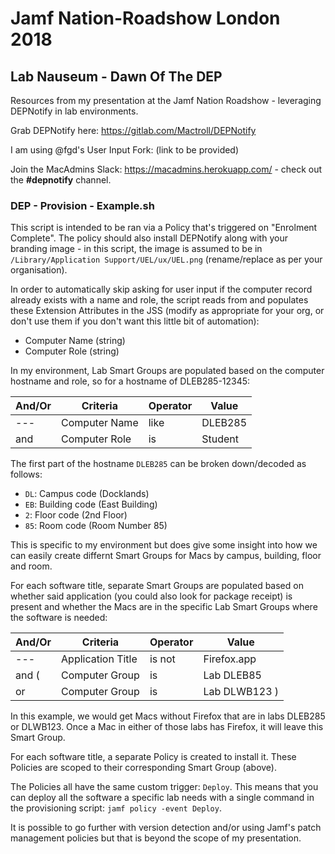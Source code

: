 # Jamf Nation-Roadshow London 2018
## Lab Nauseum - Dawn Of The DEP

Resources from my presentation at the Jamf Nation Roadshow - leveraging DEPNotify in lab environments.

Grab DEPNotify here: https://gitlab.com/Mactroll/DEPNotify

I am using @fgd's User Input Fork: (link to be provided)

Join the MacAdmins Slack: https://macadmins.herokuapp.com/ - check out the __#depnotify__ channel.

### DEP - Provision - Example.sh ###

This script is intended to be ran via a Policy that's triggered on "Enrolment Complete". The policy should also install DEPNotify along with your branding image - in this script, the image is assumed to be in `/Library/Application Support/UEL/ux/UEL.png` (rename/replace as per your organisation).

In order to automatically skip asking for user input if the computer record already exists with a name and role, the script reads from and populates these Extension Attributes in the JSS (modify as appropriate for your org, or don't use them if you don't want this little bit of automation):

- Computer Name (string)
- Computer Role (string)

In my environment, Lab Smart Groups are populated based on the computer hostname and role, so for a hostname of DLEB285-12345:

And/Or | Criteria | Operator | Value
--- | --- | --- | ---
--- | Computer Name | like | DLEB285
and | Computer Role | is | Student

The first part of the hostname `DLEB285` can be broken down/decoded as follows:

- `DL`: Campus code (Docklands)
- `EB`: Building code (East Building)
- `2`: Floor code (2nd Floor)
- `85`: Room code (Room Number 85)

This is specific to my environment but does give some insight into how we can easily create differnt Smart Groups for Macs by campus, building, floor and room.

For each software title, separate Smart Groups are populated based on whether said application (you could also look for package receipt) is present and whether the Macs are in the specific Lab Smart Groups where the software is needed:

And/Or | Criteria | Operator | Value
--- | --- | --- | ---
--- | Application Title | is not | Firefox.app
and ( | Computer Group | is | Lab DLEB85
or | Computer Group | is | Lab DLWB123 )

In this example, we would get Macs without Firefox that are in labs DLEB285 or DLWB123. Once a Mac in either of those labs has Firefox, it will leave this Smart Group.

For each software title, a separate Policy is created to install it. These Policies are scoped to their corresponding Smart Group (above).

The Policies all have the same custom trigger: `Deploy`. This means that you can deploy all the software a specific lab needs with a single command in the provisioning script: `jamf policy -event Deploy`.

It is possible to go further with version detection and/or using Jamf's patch management policies but that is beyond the scope of my presentation.
